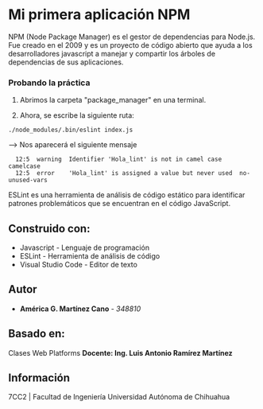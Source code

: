 # Mi primera aplicación NPM

NPM (Node Package Manager) es el gestor de dependencias para Node.js. Fue creado en el 2009 y es un proyecto de código abierto que ayuda a los desarrolladores javascript a manejar y compartir los árboles de dependencias de sus aplicaciones.

### Probando la práctica

1. Abrimos la carpeta "package_manager" en una terminal.

2. Ahora, se escribe la siguiente ruta:

```
./node_modules/.bin/eslint index.js
```
--> Nos aparecerá el siguiente mensaje

```
  12:5  warning  Identifier 'Hola_lint' is not in camel case     camelcase
  12:5  error    'Hola_lint' is assigned a value but never used  no-unused-vars
```

ESLint es una herramienta de análisis de código estático para identificar patrones problemáticos que se encuentran en el código JavaScript.

## Construido con:

* Javascript - Lenguaje de programación
* ESLint - Herramienta de análisis de código
* Visual Studio Code - Editor de texto

## Autor

* **América G. Martínez Cano** - *348810* 

## Basado en:

Clases Web Platforms
**Docente: Ing. Luis Antonio Ramírez Martínez**

## Información

7CC2 | Facultad de Ingeniería
Universidad Autónoma de Chihuahua
